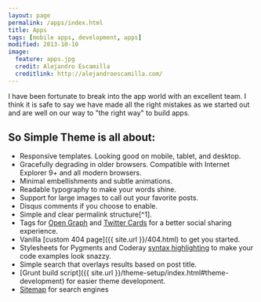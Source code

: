 ```yaml
---
layout: page
permalink: /apps/index.html
title: Apps
tags: [mobile apps, development, apps]
modified: 2013-10-10
image:
  feature: apps.jpg
  credit: Alejandro Escamilla
  creditlink: http://alejandroescamilla.com/
---
```


I have been fortunate to break into the app world with an excellent team. I think it is safe to say we have made all the right mistakes as we started out and are well on our way to "the right way" to build apps.


## So Simple Theme is all about:

* Responsive templates. Looking good on mobile, tablet, and desktop.
* Gracefully degrading in older browsers. Compatible with Internet Explorer 9+ and all modern browsers.
* Minimal embellishments and subtle animations. 
* Readable typography to make your words shine.
* Support for large images to call out your favorite posts.
* Disqus comments if you choose to enable.
* Simple and clear permalink structure[^1].
* Tags for [Open Graph](https://developers.facebook.com/docs/opengraph/) and [Twitter Cards](https://dev.twitter.com/docs/cards) for a better social sharing experience.
* Vanilla [custom 404 page]({{ site.url }}/404.html) to get you started.
* Stylesheets for Pygments and Coderay [syntax highlighting](http://mmistakes.github.io/articles/so-simple-theme/code-highlighting-post/) to make your code examples look snazzy.
* Simple search that overlays results based on post title.
* [Grunt build script]({{ site.url }}/theme-setup/index.html#theme-development) for easier theme development.
* [Sitemap](https://github.com/mmistakes/so-simple-theme/blob/master/sitemap.xml) for search engines